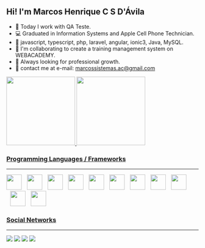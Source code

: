 ## Hi! I'm Marcos Henrique C S D'Ávila

- 🔭 Today I work with QA Teste. 
- 💻 Graduated in Information Systems and Apple Cell Phone Technician.
- 🌱 javascript, typescript, php, laravel, angular, ionic3, Java, MySQL. 
- 👯 I'm collaborating to create a training management system on WEBACADEMY.
- 🤔 Always looking for professional growth.
- 💬 contact me at e-mail: marcossistemas.ac@gmail.com

<div>
  <a href="https://github.com/Marcos-cmd-henrique">
  <img height="180em" src="https://github-readme-stats-sigma-five.vercel.app/api?username=Marcos-cmd-henrique&show_icons=true&theme=radical"/>
  <img height="180em" src="https://github-readme-stats-sigma-five.vercel.app/api/top-langs/?username=Marcos-cmd-henrique&layout=compact&langs_count=16&theme=radical"/>
</div>

### Programming Languages / Frameworks
---
<div style="display: inline-block;">
    <img width="40px" style="margin-left: 0" src="https://cdn.jsdelivr.net/gh/devicons/devicon/icons/css3/css3-original.svg" />
    <img width="40px" style="margin-left: 10px" src="https://cdn.jsdelivr.net/gh/devicons/devicon/icons/html5/html5-original.svg"/>
    <img width="40px" style="margin-left: 10px" src="https://cdn.jsdelivr.net/gh/devicons/devicon/icons/javascript/javascript-original.svg" />
    <img width="40px" style="margin-left: 10px" src="https://cdn.jsdelivr.net/gh/devicons/devicon/icons/nodejs/nodejs-original.svg" />
    <img width="40px" style="margin-left: 10px" src="https://cdn.jsdelivr.net/gh/devicons/devicon/icons/express/express-original.svg" />
    <img width="40px" style="margin-left: 10px" src="https://cdn.jsdelivr.net/gh/devicons/devicon/icons/spring/spring-original.svg"/>
    <img width="40px" style="margin-left: 10px" src="https://cdn.jsdelivr.net/gh/devicons/devicon/icons/figma/figma-original.svg" />
    <img width="40px" style="margin-left: 10px" src="https://cdn.jsdelivr.net/gh/devicons/devicon/icons/php/php-original.svg" />
    <img width="40px" style="margin-left: 10px" src="https://cdn.jsdelivr.net/gh/devicons/devicon/icons/mysql/mysql-original.svg" />
    <img width="40px" style="margin-left: 10px" src="https://cdn.jsdelivr.net/gh/devicons/devicon/icons/angularjs/angularjs-original.svg"/>
    <img width="40px" style="margin-left: 10px" src="https://cdn.jsdelivr.net/gh/devicons/devicon/icons/react/react-original.svg"/>
    
</div>

### Social Networks
---
 
<div> 
  <a href="https://www.instagram.com/marcoshenriquehall/" target="_blank"><img src="https://img.shields.io/badge/-Instagram-%23E4405F?style=for-the-badge&logo=instagram&logoColor=white" target="_blank"></a>
  <a href = "mailto:marcossistemas.ac@gmail.com"><img src="https://img.shields.io/badge/-Gmail-%23333?style=for-the-badge&logo=gmail&logoColor=white" target="_blank"></a>
  <a href="https://www.linkedin.com/in/marcos-henrique-68063b171/" target="_blank"><img src="https://img.shields.io/badge/-LinkedIn-%230077B5?style=for-the-badge&logo=linkedin&logoColor=white" target="_blank"></a> 
   <a href="https://discord.gg/MARCOS HENRIQUE#7379" target="_blank"><img src="https://img.shields.io/badge/Discord-7289DA?style=for-the-badge&logo=discord&logoColor=white" target="_blank"></a> 
</div>

